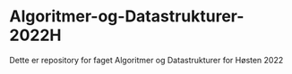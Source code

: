 # Algoritmer-og-Datastrukturer-2022H
Dette er repository for faget Algoritmer og Datastrukturer for Høsten 2022
